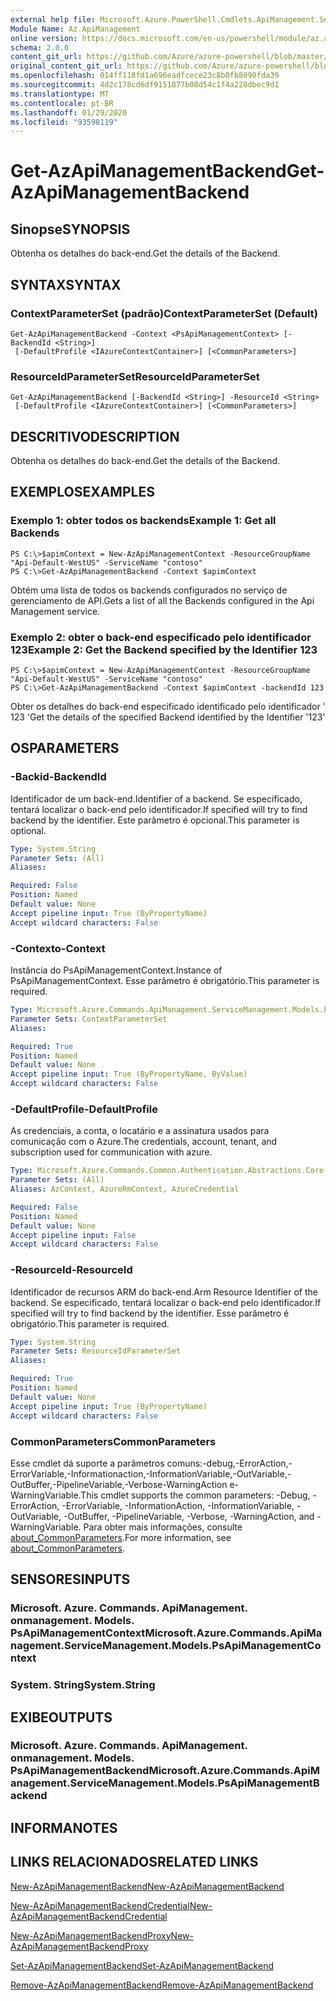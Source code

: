 ```yaml
---
external help file: Microsoft.Azure.PowerShell.Cmdlets.ApiManagement.ServiceManagement.dll-Help.xml
Module Name: Az.ApiManagement
online version: https://docs.microsoft.com/en-us/powershell/module/az.apimanagement/get-azapimanagementbackend
schema: 2.0.0
content_git_url: https://github.com/Azure/azure-powershell/blob/master/src/ApiManagement/ApiManagement/help/Get-AzApiManagementBackend.md
original_content_git_url: https://github.com/Azure/azure-powershell/blob/master/src/ApiManagement/ApiManagement/help/Get-AzApiManagementBackend.md
ms.openlocfilehash: 014ff118fd1a696eadfcece23c8b0fb8090fda39
ms.sourcegitcommit: 4d2c178cd6df9151877b08d54c1f4a228dbec9d1
ms.translationtype: MT
ms.contentlocale: pt-BR
ms.lasthandoff: 01/29/2020
ms.locfileid: "93598119"
---
```

# <span data-ttu-id="fdbc8-101">Get-AzApiManagementBackend</span><span class="sxs-lookup"><span data-stu-id="fdbc8-101">Get-AzApiManagementBackend</span></span>

## <span data-ttu-id="fdbc8-102">Sinopse</span><span class="sxs-lookup"><span data-stu-id="fdbc8-102">SYNOPSIS</span></span>
<span data-ttu-id="fdbc8-103">Obtenha os detalhes do back-end.</span><span class="sxs-lookup"><span data-stu-id="fdbc8-103">Get the details of the Backend.</span></span>

## <span data-ttu-id="fdbc8-104">SYNTAX</span><span class="sxs-lookup"><span data-stu-id="fdbc8-104">SYNTAX</span></span>

### <span data-ttu-id="fdbc8-105">ContextParameterSet (padrão)</span><span class="sxs-lookup"><span data-stu-id="fdbc8-105">ContextParameterSet (Default)</span></span>
```
Get-AzApiManagementBackend -Context <PsApiManagementContext> [-BackendId <String>]
 [-DefaultProfile <IAzureContextContainer>] [<CommonParameters>]
```

### <span data-ttu-id="fdbc8-106">ResourceIdParameterSet</span><span class="sxs-lookup"><span data-stu-id="fdbc8-106">ResourceIdParameterSet</span></span>
```
Get-AzApiManagementBackend [-BackendId <String>] -ResourceId <String>
 [-DefaultProfile <IAzureContextContainer>] [<CommonParameters>]
```

## <span data-ttu-id="fdbc8-107">DESCRITIVO</span><span class="sxs-lookup"><span data-stu-id="fdbc8-107">DESCRIPTION</span></span>
<span data-ttu-id="fdbc8-108">Obtenha os detalhes do back-end.</span><span class="sxs-lookup"><span data-stu-id="fdbc8-108">Get the details of the Backend.</span></span>

## <span data-ttu-id="fdbc8-109">EXEMPLOS</span><span class="sxs-lookup"><span data-stu-id="fdbc8-109">EXAMPLES</span></span>

### <span data-ttu-id="fdbc8-110">Exemplo 1: obter todos os backends</span><span class="sxs-lookup"><span data-stu-id="fdbc8-110">Example 1: Get all Backends</span></span>
```
PS C:\>$apimContext = New-AzApiManagementContext -ResourceGroupName "Api-Default-WestUS" -ServiceName "contoso"
PS C:\>Get-AzApiManagementBackend -Context $apimContext
```

<span data-ttu-id="fdbc8-111">Obtém uma lista de todos os backends configurados no serviço de gerenciamento de API.</span><span class="sxs-lookup"><span data-stu-id="fdbc8-111">Gets a list of all the Backends configured in the Api Management service.</span></span>

### <span data-ttu-id="fdbc8-112">Exemplo 2: obter o back-end especificado pelo identificador 123</span><span class="sxs-lookup"><span data-stu-id="fdbc8-112">Example 2: Get the Backend specified by the Identifier 123</span></span>
```
PS C:\>$apimContext = New-AzApiManagementContext -ResourceGroupName "Api-Default-WestUS" -ServiceName "contoso"
PS C:\>Get-AzApiManagementBackend -Context $apimContext -backendId 123
```

<span data-ttu-id="fdbc8-113">Obter os detalhes do back-end especificado identificado pelo identificador ' 123 '</span><span class="sxs-lookup"><span data-stu-id="fdbc8-113">Get the details of the specified Backend identified by the Identifier '123'</span></span>

## <span data-ttu-id="fdbc8-114">OS</span><span class="sxs-lookup"><span data-stu-id="fdbc8-114">PARAMETERS</span></span>

### <span data-ttu-id="fdbc8-115">-Backid</span><span class="sxs-lookup"><span data-stu-id="fdbc8-115">-BackendId</span></span>
<span data-ttu-id="fdbc8-116">Identificador de um back-end.</span><span class="sxs-lookup"><span data-stu-id="fdbc8-116">Identifier of a backend.</span></span>
<span data-ttu-id="fdbc8-117">Se especificado, tentará localizar o back-end pelo identificador.</span><span class="sxs-lookup"><span data-stu-id="fdbc8-117">If specified will try to find backend by the identifier.</span></span>
<span data-ttu-id="fdbc8-118">Este parâmetro é opcional.</span><span class="sxs-lookup"><span data-stu-id="fdbc8-118">This parameter is optional.</span></span>

```yaml
Type: System.String
Parameter Sets: (All)
Aliases:

Required: False
Position: Named
Default value: None
Accept pipeline input: True (ByPropertyName)
Accept wildcard characters: False
```

### <span data-ttu-id="fdbc8-119">-Contexto</span><span class="sxs-lookup"><span data-stu-id="fdbc8-119">-Context</span></span>
<span data-ttu-id="fdbc8-120">Instância do PsApiManagementContext.</span><span class="sxs-lookup"><span data-stu-id="fdbc8-120">Instance of PsApiManagementContext.</span></span>
<span data-ttu-id="fdbc8-121">Esse parâmetro é obrigatório.</span><span class="sxs-lookup"><span data-stu-id="fdbc8-121">This parameter is required.</span></span>

```yaml
Type: Microsoft.Azure.Commands.ApiManagement.ServiceManagement.Models.PsApiManagementContext
Parameter Sets: ContextParameterSet
Aliases:

Required: True
Position: Named
Default value: None
Accept pipeline input: True (ByPropertyName, ByValue)
Accept wildcard characters: False
```

### <span data-ttu-id="fdbc8-122">-DefaultProfile</span><span class="sxs-lookup"><span data-stu-id="fdbc8-122">-DefaultProfile</span></span>
<span data-ttu-id="fdbc8-123">As credenciais, a conta, o locatário e a assinatura usados para comunicação com o Azure.</span><span class="sxs-lookup"><span data-stu-id="fdbc8-123">The credentials, account, tenant, and subscription used for communication with azure.</span></span>

```yaml
Type: Microsoft.Azure.Commands.Common.Authentication.Abstractions.Core.IAzureContextContainer
Parameter Sets: (All)
Aliases: AzContext, AzureRmContext, AzureCredential

Required: False
Position: Named
Default value: None
Accept pipeline input: False
Accept wildcard characters: False
```

### <span data-ttu-id="fdbc8-124">-ResourceId</span><span class="sxs-lookup"><span data-stu-id="fdbc8-124">-ResourceId</span></span>
<span data-ttu-id="fdbc8-125">Identificador de recursos ARM do back-end.</span><span class="sxs-lookup"><span data-stu-id="fdbc8-125">Arm Resource Identifier of the backend.</span></span> <span data-ttu-id="fdbc8-126">Se especificado, tentará localizar o back-end pelo identificador.</span><span class="sxs-lookup"><span data-stu-id="fdbc8-126">If specified will try to find backend by the identifier.</span></span> <span data-ttu-id="fdbc8-127">Esse parâmetro é obrigatório.</span><span class="sxs-lookup"><span data-stu-id="fdbc8-127">This parameter is required.</span></span>

```yaml
Type: System.String
Parameter Sets: ResourceIdParameterSet
Aliases:

Required: True
Position: Named
Default value: None
Accept pipeline input: True (ByPropertyName)
Accept wildcard characters: False
```

### <span data-ttu-id="fdbc8-128">CommonParameters</span><span class="sxs-lookup"><span data-stu-id="fdbc8-128">CommonParameters</span></span>
<span data-ttu-id="fdbc8-129">Esse cmdlet dá suporte a parâmetros comuns:-debug,-ErrorAction,-ErrorVariable,-Informationaction,-InformationVariable,-OutVariable,-OutBuffer,-PipelineVariable,-Verbose-WarningAction e-WarningVariable.</span><span class="sxs-lookup"><span data-stu-id="fdbc8-129">This cmdlet supports the common parameters: -Debug, -ErrorAction, -ErrorVariable, -InformationAction, -InformationVariable, -OutVariable, -OutBuffer, -PipelineVariable, -Verbose, -WarningAction, and -WarningVariable.</span></span> <span data-ttu-id="fdbc8-130">Para obter mais informações, consulte [about_CommonParameters](https://go.microsoft.com/fwlink/?LinkID=113216).</span><span class="sxs-lookup"><span data-stu-id="fdbc8-130">For more information, see [about_CommonParameters](https://go.microsoft.com/fwlink/?LinkID=113216).</span></span>

## <span data-ttu-id="fdbc8-131">SENSORES</span><span class="sxs-lookup"><span data-stu-id="fdbc8-131">INPUTS</span></span>

### <span data-ttu-id="fdbc8-132">Microsoft. Azure. Commands. ApiManagement. onmanagement. Models. PsApiManagementContext</span><span class="sxs-lookup"><span data-stu-id="fdbc8-132">Microsoft.Azure.Commands.ApiManagement.ServiceManagement.Models.PsApiManagementContext</span></span>

### <span data-ttu-id="fdbc8-133">System. String</span><span class="sxs-lookup"><span data-stu-id="fdbc8-133">System.String</span></span>

## <span data-ttu-id="fdbc8-134">EXIBE</span><span class="sxs-lookup"><span data-stu-id="fdbc8-134">OUTPUTS</span></span>

### <span data-ttu-id="fdbc8-135">Microsoft. Azure. Commands. ApiManagement. onmanagement. Models. PsApiManagementBackend</span><span class="sxs-lookup"><span data-stu-id="fdbc8-135">Microsoft.Azure.Commands.ApiManagement.ServiceManagement.Models.PsApiManagementBackend</span></span>

## <span data-ttu-id="fdbc8-136">INFORMA</span><span class="sxs-lookup"><span data-stu-id="fdbc8-136">NOTES</span></span>

## <span data-ttu-id="fdbc8-137">LINKS RELACIONADOS</span><span class="sxs-lookup"><span data-stu-id="fdbc8-137">RELATED LINKS</span></span>

[<span data-ttu-id="fdbc8-138">New-AzApiManagementBackend</span><span class="sxs-lookup"><span data-stu-id="fdbc8-138">New-AzApiManagementBackend</span></span>](./New-AzApiManagementBackend.md)

[<span data-ttu-id="fdbc8-139">New-AzApiManagementBackendCredential</span><span class="sxs-lookup"><span data-stu-id="fdbc8-139">New-AzApiManagementBackendCredential</span></span>](./New-AzApiManagementBackendCredential.md)

[<span data-ttu-id="fdbc8-140">New-AzApiManagementBackendProxy</span><span class="sxs-lookup"><span data-stu-id="fdbc8-140">New-AzApiManagementBackendProxy</span></span>](./New-AzApiManagementBackendProxy.md)

[<span data-ttu-id="fdbc8-141">Set-AzApiManagementBackend</span><span class="sxs-lookup"><span data-stu-id="fdbc8-141">Set-AzApiManagementBackend</span></span>](./Set-AzApiManagementBackend.md)

[<span data-ttu-id="fdbc8-142">Remove-AzApiManagementBackend</span><span class="sxs-lookup"><span data-stu-id="fdbc8-142">Remove-AzApiManagementBackend</span></span>](./Remove-AzApiManagementBackend.md)
